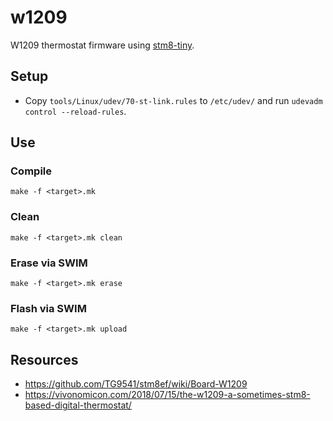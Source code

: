 # w1209
W1209 thermostat firmware using [stm8-tiny](https://github.com/ryanplusplus/stm8-tiny).

## Setup
- Copy `tools/Linux/udev/70-st-link.rules` to `/etc/udev/` and run `udevadm control --reload-rules`.

## Use
### Compile
```shell
make -f <target>.mk
```

### Clean
```shell
make -f <target>.mk clean
```

### Erase via SWIM
```shell
make -f <target>.mk erase
```

### Flash via SWIM
```shell
make -f <target>.mk upload
```

## Resources
- https://github.com/TG9541/stm8ef/wiki/Board-W1209
- https://vivonomicon.com/2018/07/15/the-w1209-a-sometimes-stm8-based-digital-thermostat/
